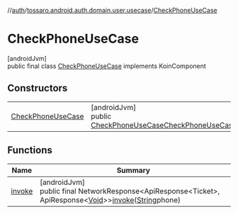 //[auth](../../../index.md)/[tossaro.android.auth.domain.user.usecase](../index.md)/[CheckPhoneUseCase](index.md)

# CheckPhoneUseCase

[androidJvm]\
public final class [CheckPhoneUseCase](index.md) implements KoinComponent

## Constructors

| | |
|---|---|
| [CheckPhoneUseCase](-check-phone-use-case.md) | [androidJvm]<br>public [CheckPhoneUseCase](index.md)[CheckPhoneUseCase](-check-phone-use-case.md)() |

## Functions

| Name | Summary |
|---|---|
| [invoke](invoke.md) | [androidJvm]<br>public final NetworkResponse&lt;ApiResponse&lt;Ticket&gt;, ApiResponse&lt;[Void](https://developer.android.com/reference/kotlin/java/lang/Void.html)&gt;&gt;[invoke](invoke.md)([String](https://developer.android.com/reference/kotlin/java/lang/String.html)phone) |
